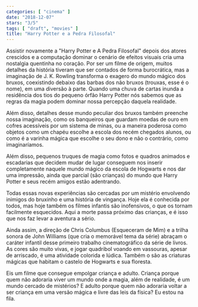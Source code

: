 ```yaml
---
categories: [ "cinema" ]
date: "2018-12-07"
stars: "3/5"
tags: [ "draft", "movies" ]
title: "Harry Potter e a Pedra Filosofal"
---
```

Assistir novamente a "Harry Potter e A Pedra Filosofal" depois dos atores
crescidos e a computação dominar o cenário de efeitos visuais cria
uma nostalgia quentinha no coração. Por ser um filme de origem, muitos
detalhes da história tiveram que ser contados de forma burocrática,
mas a imaginação de J. K. Rowling transforma o exagero do mundo mágico
dos bruxos, coexistindo debaixo das barbas dos não bruxos (trouxas,
esse é o nome), em uma diversão à parte. Quando uma chuva de cartas
inunda a residência dos tios do pequeno órfão Harry Potter nós sabemos
que as regras da magia podem dominar nossa percepção daquela realidade.

Além disso, detalhes desse mundo peculiar dos bruxos também preenche
nossa imaginação, como os banqueiros que guardam moedas de ouro em
cofres acessíveis por um sistema de minas, ou a maneira poderosa como
objetos como um chapéu escolhe a escola dos recém chegados alunos,
ou como é a varinha mágica que escolhe o seu dono e não o contrário,
como imaginaríamos.

Além disso, pequenos truques de magia como fotos e quadros animados e
escadarias que decidem mudar de lugar conseguem nos inserir completamente
naquele mundo mágico da escola de Hogwarts e nos dar uma impressão,
ainda que parcial (são crianças) do mundo que Harry Potter e seus
recém amigos estão adentrando.

Todas essas novas experiências são cercadas por um mistério envolvendo
inimigos do bruxinho e uma história de vingança. Hoje ela é conhecida
por todos, mas hoje também os filmes infantis são inofensivos, o que os
tornam facilmente esquecidos. Aqui a morte passa próximo das crianças,
e é isso que nos faz levar a aventura a sério.

Ainda assim, a direção de Chris Columbus (Esqueceram de Mim) e a trilha
sonora de John Williams (que cria o memorável tema da série) abraçam
o caráter infantil desse primeiro trabalho cinematográfico da série de
livros. As cores são muito vivas, e jogar quadribol voando em vassouras,
apesar de arriscado, é uma atividade colorida e lúdica. Também o são
as criaturas mágicas que habitam o castelo de Hogwarts e sua floresta.

Eis um filme que consegue empolgar criança e adulto. Criança porque
quem não adoraria viver um mundo onde a magia, além de realidade, é um
mundo cercado de mistérios? E adulto porque quem não adoraria voltar
a ser criança em uma versão mágica e livre das leis da física? Eu
estou na fila.
